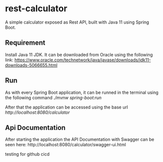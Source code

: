 # rest-calculator

A simple calculator exposed as Rest API, built with Java 11 using Spring Boot.

## Requirement

Install Java 11 JDK. It can be downloaded from Oracle using the following link: https://www.oracle.com/technetwork/java/javase/downloads/jdk11-downloads-5066655.html

## Run

As with every Spring Boot application, it can be runned in the terminal using the following command _./mvnw spring-boot:run_

After that the application can be accessed using the base url _http://localhost:8080/calculator_

## Api Documentation

After starting the application the API Documentation with Swagger can be seen here: http://localhost:8080/calculator/swagger-ui.html

testing for github cicd
